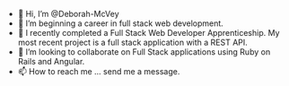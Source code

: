 - 👋 Hi, I’m @Deborah-McVey
- 👀 I’m beginning a career in full stack web development.
- 🌱 I recently completed a Full Stack Web Developer Apprenticeship. My most recent project is a full stack application with a REST API. 
- 💞️ I’m looking to collaborate on Full Stack applications using Ruby on Rails and Angular.
- 📫 How to reach me ... send me a message.

<!---
Deborah-McVey/Deborah-McVey is a ✨ special ✨ repository because its `README.md` (this file) appears on your GitHub profile.
You can click the Preview link to take a look at your changes.
--->
